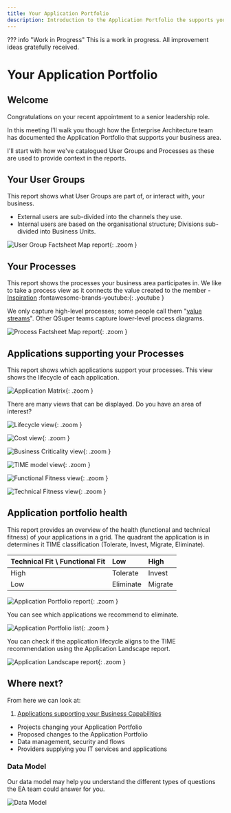 ```yaml
---
title: Your Application Portfolio
description: Introduction to the Application Portfolio the supports your business area
---
```


??? info "Work in Progress"
    This is a work in progress. All improvement ideas gratefully received. 


# Your Application Portfolio

## Welcome

Congratulations on your recent appointment to a senior leadership role.

In this meeting I'll walk you though how the Enterprise Architecture team has documented the Application Portfolio that supports your business area.

I'll start with how we've catalogued User Groups and Processes as these are used to provide context in the reports.

## Your User Groups

This report shows what User Groups are part of, or interact with, your business.

- External users are sub-divided into the channels they use.
- Internal users are based on the organisational structure; Divisions sub-divided into Business Units.

![User Group Factsheet Map report](../assets/images/factsheet-map-user-group.png){: .zoom } 


## Your Processes

This report shows the processes your business area participates in. We like to take a process view as it connects the value created to the member - [Inspiration](https://www.youtube.com/watch?v=C1FPQloVb54) :fontawesome-brands-youtube:{: .youtube }

We only capture high-level processes; some people call them "[value streams](https://en.wikipedia.org/wiki/Value_stream)". Other QSuper teams capture lower-level process diagrams.

![Process Factsheet Map report](../assets/images/factsheet-map-process.png){: .zoom }

##  Applications supporting your Processes

This report shows which applications support your processes. This view shows the lifecycle of each application.

![Application Matrix](../assets/images/application-matrix-process-ug-lifecycle.png){: .zoom } 

There are many views that can be displayed. Do you have an area of interest?

![Lifecycle view](../assets/images/view-lifecycle.png){: .zoom }

![Cost view](../assets/images/view-cost.png){: .zoom }

![Business Criticality view](../assets/images/view-criticality.png){: .zoom }

![TIME model view](../assets/images/view-time.png){: .zoom }

![Functional Fitness view](../assets/images/view-ff.png){: .zoom }

![Technical Fitness view](../assets/images/view-tf.png){: .zoom }

## Application portfolio health

This report provides an overview of the health (functional and technical fitness) of your applications in a grid. The quadrant the application is in determines it TIME classification (Tolerate, Invest, Migrate, Eliminate).

Technical Fit \\ Functional Fit | Low       | High
:------------------------------ | :-------- | :------
High                            | Tolerate  | Invest
Low                             | Eliminate | Migrate

![Application Portfolio report](../assets/images/application-portfolio.png){: .zoom }

You can see which applications we recommend to eliminate.

![Application Portfolio list](../assets/images/application-portfolio-list.png){: .zoom }

You can check if the application lifecycle aligns to the TIME recommendation using the Application Landscape report.

![Application Landscape report](../assets/images/application-landscape-time-lifecycle.png){: .zoom }


## Where next?

From here we can look at:

1. [Applications supporting your Business Capabilities](business-capability)
- Projects changing your Application Portfolio
- Proposed changes to the Application Portfolio
- Data management, security and flows
- Providers supplying you IT services and applications

### Data Model

Our data model may help you understand the different types of questions the EA team could answer for you. 

![Data Model](../assets/images/data-model.png)
